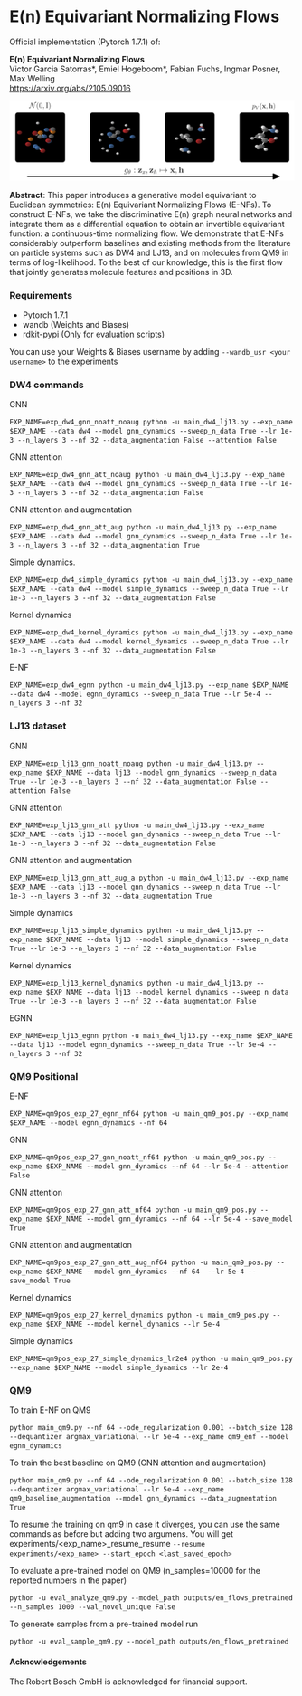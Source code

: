 # E(n) Equivariant Normalizing Flows

Official implementation (Pytorch 1.7.1) of:

**E(n) Equivariant Normalizing Flows**  
Victor Garcia Satorras*, Emiel Hogeboom*, Fabian Fuchs, Ingmar Posner, Max Welling  
https://arxiv.org/abs/2105.09016

<img src="flows/en_flows.png" width="800">


**Abstract**: This paper introduces a generative model equivariant to Euclidean symmetries: E(n) Equivariant Normalizing Flows (E-NFs). To construct E-NFs, we take the discriminative E(n) graph neural networks and integrate them as a differential equation to obtain an invertible equivariant function: a continuous-time normalizing flow. We demonstrate that E-NFs considerably outperform baselines and existing methods from the literature on particle systems such as DW4 and LJ13, and on molecules from QM9 in terms of log-likelihood. To the best of our knowledge, this is the first flow that jointly generates molecule features and positions in 3D.


### Requirements
* Pytorch 1.7.1
* wandb (Weights and Biases)
* rdkit-pypi (Only for evaluation scripts)

You can use your Weights & Biases username by adding `--wandb_usr <your username>` to the experiments

### DW4 commands  
GNN  
```  
EXP_NAME=exp_dw4_gnn_noatt_noaug python -u main_dw4_lj13.py --exp_name $EXP_NAME --data dw4 --model gnn_dynamics --sweep_n_data True --lr 1e-3 --n_layers 3 --nf 32 --data_augmentation False --attention False
```  
GNN attention  
```
EXP_NAME=exp_dw4_gnn_att_noaug python -u main_dw4_lj13.py --exp_name $EXP_NAME --data dw4 --model gnn_dynamics --sweep_n_data True --lr 1e-3 --n_layers 3 --nf 32 --data_augmentation False
```  
GNN attention and augmentation  
```
EXP_NAME=exp_dw4_gnn_att_aug python -u main_dw4_lj13.py --exp_name $EXP_NAME --data dw4 --model gnn_dynamics --sweep_n_data True --lr 1e-3 --n_layers 3 --nf 32 --data_augmentation True
```    
Simple dynamics. 
```
EXP_NAME=exp_dw4_simple_dynamics python -u main_dw4_lj13.py --exp_name $EXP_NAME --data dw4 --model simple_dynamics --sweep_n_data True --lr 1e-3 --n_layers 3 --nf 32 --data_augmentation False
```  
Kernel dynamics 
```
EXP_NAME=exp_dw4_kernel_dynamics python -u main_dw4_lj13.py --exp_name $EXP_NAME --data dw4 --model kernel_dynamics --sweep_n_data True --lr 1e-3 --n_layers 3 --nf 32 --data_augmentation False
```  
E-NF 
```
EXP_NAME=exp_dw4_egnn python -u main_dw4_lj13.py --exp_name $EXP_NAME --data dw4 --model egnn_dynamics --sweep_n_data True --lr 5e-4 --n_layers 3 --nf 32
``` 

### LJ13 dataset
GNN 
```
EXP_NAME=exp_lj13_gnn_noatt_noaug python -u main_dw4_lj13.py --exp_name $EXP_NAME --data lj13 --model gnn_dynamics --sweep_n_data True --lr 1e-3 --n_layers 3 --nf 32 --data_augmentation False --attention False
```

GNN attention
``` 
EXP_NAME=exp_lj13_gnn_att python -u main_dw4_lj13.py --exp_name $EXP_NAME --data lj13 --model gnn_dynamics --sweep_n_data True --lr 1e-3 --n_layers 3 --nf 32 --data_augmentation False
``` 
GNN attention and augmentation 
```
EXP_NAME=exp_lj13_gnn_att_aug_a python -u main_dw4_lj13.py --exp_name $EXP_NAME --data lj13 --model gnn_dynamics --sweep_n_data True --lr 1e-3 --n_layers 3 --nf 32 --data_augmentation True
``` 

Simple dynamics 
```
EXP_NAME=exp_lj13_simple_dynamics python -u main_dw4_lj13.py --exp_name $EXP_NAME --data lj13 --model simple_dynamics --sweep_n_data True --lr 1e-3 --n_layers 3 --nf 32 --data_augmentation False
``` 

Kernel dynamics 
```
EXP_NAME=exp_lj13_kernel_dynamics python -u main_dw4_lj13.py --exp_name $EXP_NAME --data lj13 --model kernel_dynamics --sweep_n_data True --lr 1e-3 --n_layers 3 --nf 32 --data_augmentation False
``` 

EGNN 
```
EXP_NAME=exp_lj13_egnn python -u main_dw4_lj13.py --exp_name $EXP_NAME --data lj13 --model egnn_dynamics --sweep_n_data True --lr 5e-4 --n_layers 3 --nf 32
``` 

### QM9 Positional

E-NF 
```
EXP_NAME=qm9pos_exp_27_egnn_nf64 python -u main_qm9_pos.py --exp_name $EXP_NAME --model egnn_dynamics --nf 64
``` 

GNN 
```
EXP_NAME=qm9pos_exp_27_gnn_noatt_nf64 python -u main_qm9_pos.py --exp_name $EXP_NAME --model gnn_dynamics --nf 64 --lr 5e-4 --attention False 
```

GNN attention 
```
EXP_NAME=qm9pos_exp_27_gnn_att_nf64 python -u main_qm9_pos.py --exp_name $EXP_NAME --model gnn_dynamics --nf 64 --lr 5e-4 --save_model True 
``` 

GNN attention and augmentation 
```
EXP_NAME=qm9pos_exp_27_gnn_att_aug_nf64 python -u main_qm9_pos.py --exp_name $EXP_NAME --model gnn_dynamics --nf 64  --lr 5e-4 --save_model True
``` 

Kernel dynamics 
```
EXP_NAME=qm9pos_exp_27_kernel_dynamics python -u main_qm9_pos.py --exp_name $EXP_NAME --model kernel_dynamics --lr 5e-4
``` 

Simple dynamics 
```
EXP_NAME=qm9pos_exp_27_simple_dynamics_lr2e4 python -u main_qm9_pos.py --exp_name $EXP_NAME --model simple_dynamics --lr 2e-4 
``` 


### QM9
To train E-NF on QM9 
```
python main_qm9.py --nf 64 --ode_regularization 0.001 --batch_size 128 --dequantizer argmax_variational --lr 5e-4 --exp_name qm9_enf --model egnn_dynamics
```

To train the best baseline on QM9 (GNN attention and augmentation)
```
python main_qm9.py --nf 64 --ode_regularization 0.001 --batch_size 128 --dequantizer argmax_variational --lr 5e-4 --exp_name qm9_baseline_augmentation --model gnn_dynamics --data_augmentation True
``` 

To resume the training on qm9 in case it diverges, you can use the same commands as before but adding two argumens. You will get experiments/<exp_name>_resume_resume
``--resume experiments/<exp_name> --start_epoch <last_saved_epoch>``

To evaluate a pre-trained model on QM9 (n_samples=10000 for the reported numbers in the paper) 
```
python -u eval_analyze_qm9.py --model_path outputs/en_flows_pretrained --n_samples 1000 --val_novel_unique False
``` 

To generate samples from a pre-trained model run 
```
python -u eval_sample_qm9.py --model_path outputs/en_flows_pretrained
``` 


#### Acknowledgements
The Robert Bosch GmbH is acknowledged for financial support.

